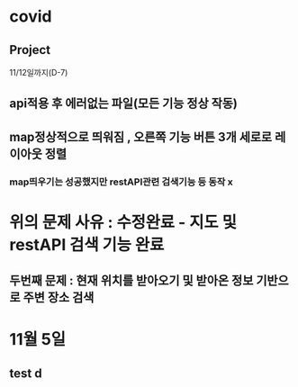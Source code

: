 # covid
## Project
11/12일까지(D-7)
## api적용 후 에러없는 파일(모든 기능 정상 작동)
## map정상적으로 띄워짐 , 오른쪽 기능 버튼 3개 세로로 레이아웃 정렬
### map띄우기는 성공했지만 restAPI관련 검색기능 등 동작 x 
# 위의 문제 사유 : 수정완료 - 지도 및 restAPI 검색 기능 완료
## 두번째 문제 : 현재 위치를 받아오기 및 받아온 정보 기반으로 주변 장소 검색
# 11월 5일
## test d

